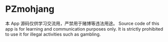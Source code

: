 # PZmohjang
本 App 源码仅供学习交流用，严禁用于赌博等违法用途。
Source code of this app is for learning and communication purposes only. It is strictly prohibited to use it for illegal activities such as gambling.
